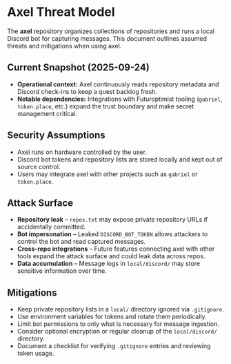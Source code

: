 # Axel Threat Model

The **axel** repository organizes collections of repositories and runs a local Discord bot for capturing messages.
This document outlines assumed threats and mitigations when using axel.

## Current Snapshot (2025-09-24)

- **Operational context:** Axel continuously reads repository metadata and Discord check-ins to
  keep a quest backlog fresh.
- **Notable dependencies:** Integrations with Futuroptimist tooling (`gabriel`, `token.place`,
  etc.) expand the trust boundary and make secret management critical.

## Security Assumptions

- Axel runs on hardware controlled by the user.
- Discord bot tokens and repository lists are stored locally and kept out of source control.
- Users may integrate axel with other projects such as `gabriel` or `token.place`.

## Attack Surface

- **Repository leak** – `repos.txt` may expose private repository URLs if accidentally committed.
- **Bot impersonation** – Leaked `DISCORD_BOT_TOKEN` allows attackers to control the bot and read captured messages.
- **Cross‑repo integrations** – Future features connecting axel with other tools expand the attack surface and could leak data across repos.
- **Data accumulation** – Message logs in `local/discord/` may store sensitive information over time.

## Mitigations

- Keep private repository lists in a `local/` directory ignored via `.gitignore`.
- Use environment variables for tokens and rotate them periodically.
- Limit bot permissions to only what is necessary for message ingestion.
- Consider optional encryption or regular cleanup of the `local/discord/` directory.
- Document a checklist for verifying `.gitignore` entries and reviewing token usage.

